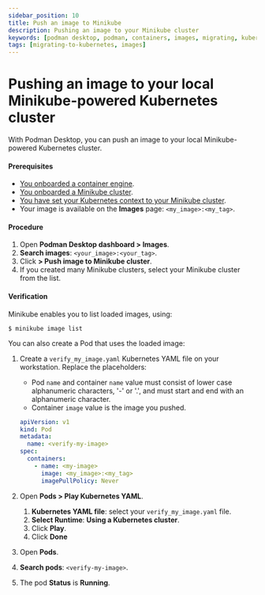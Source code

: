 ```yaml
---
sidebar_position: 10
title: Push an image to Minikube
description: Pushing an image to your Minikube cluster
keywords: [podman desktop, podman, containers, images, migrating, kubernetes]
tags: [migrating-to-kubernetes, images]
---
```


# Pushing an image to your local Minikube-powered Kubernetes cluster

With Podman Desktop, you can push an image to your local Minikube-powered Kubernetes cluster.

#### Prerequisites

- [You onboarded a container engine](/docs/containers).
- [You onboarded a Minikube cluster](/docs/minikube).
- [You have set your Kubernetes context to your Minikube cluster](/docs/minikube/working-with-your-local-minikube-cluster).
- Your image is available on the **Images** page: `<my_image>:<my_tag>`.

#### Procedure

1. Open **Podman Desktop dashboard > <Icon icon="fa-solid fa-cloud" size="lg" /> Images**.
1. **<Icon icon="fa-solid fa-search" size="lg" /> Search images**: `<your_image>:<your_tag>`.
1. Click **<Icon icon="fa-solid fa-ellipsis-v" size="lg" /> > <Icon icon="fa-solid fa-ellipsis-v" size="lg" /> Push image to Minikube cluster**.
1. If you created many Minikube clusters, select your Minikube cluster from the list.

#### Verification

Minikube enables you to list loaded images, using:

```command
$ minikube image list
```

You can also create a Pod that uses the loaded image:

1. Create a `verify_my_image.yaml` Kubernetes YAML file on your workstation.
   Replace the placeholders:

   - Pod `name` and container `name` value must consist of lower case alphanumeric characters, '-' or '.', and must start and end with an alphanumeric character.
   - Container `image` value is the image you pushed.

   ```yaml
   apiVersion: v1
   kind: Pod
   metadata:
     name: <verify-my-image>
   spec:
     containers:
       - name: <my-image>
         image: <my_image>:<my_tag>
         imagePullPolicy: Never
   ```

1. Open **<Icon icon="fa-solid fa-cubes" size="lg" /> Pods > Play Kubernetes YAML**.
   1. **Kubernetes YAML file**: select your `verify_my_image.yaml` file.
   1. **Select Runtime**: **Using a Kubernetes cluster**.
   1. Click **Play**.
   1. Click **Done**
1. Open **<Icon icon="fa-solid fa-cubes" size="lg" /> Pods**.
1. **<Icon icon="fa-solid fa-search" size="lg" /> Search pods**: `<verify-my-image>`.
1. The pod **Status** is **Running**.
